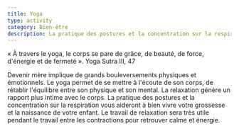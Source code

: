 ```yaml
---
title: Yoga
type: activity
category: Bien-être
description: La pratique des postures et la concentration sur la respiration vous aideront à bien vivre votre grossesse
---
```


« À travers le yoga, le corps se pare de grâce, de beauté, de force, d'énergie et de fermeté ».
Yoga Sutra III, 47

Devenir mère implique de grands bouleversements physiques et émotionnels. Le yoga permet de se mettre à l'écoute de son corps, de rétablir l'équilibre entre son physique et son mental. La relaxation génère un rapport plus intime avec le corps.
La pratique des postures et la concentration sur la respiration vous aideront à bien vivre votre grossesse et la naissance de votre enfant. Le travail de relaxation sera très utile pendant le travail entre les contractions pour retrouver calme et énergie. 
